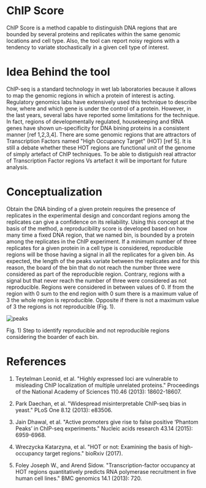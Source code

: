 # ChIP Score
ChIP Score is a method capable to distinguish DNA regions that are bounded by several proteins and replicates within the same genomic locations and cell type. Also, the tool can report noisy regions with a tendency to variate stochastically in a given cell type of interest.


# Idea Behind the tool
ChIP-seq is a standard technology in wet lab laboratories because it allows to map the genomic regions in which a protein of interest is acting. Regulatory genomics labs have extensively used this technique to describe how, where and which gene is under the control of a protein. However, in the last years, several labs have reported some limitations for the technique. In fact, regions of developmentally regulated, housekeeping and tRNA genes have shown un-specificity for DNA bining proteins in a consistent manner [ref 1,2,3,4]. There are some genomic regions that are attractors of Transcription Factors named "High Occupancy Target" (HOT) [ref 5]. It is still a debate whether these HOT regions are functional unit of the genome of simply artefact of ChIP techniques. To be able to distiguish real attractor of Transcription Factor regions Vs artefact it will be important for future analysis.


# Conceptualization
Obtain the DNA binding of a given protein requires the presence of replicates in the experimental design and concordant regions among the replicates can give a confidence on its reliability. Using this concept at the basis of the method, a reproducibility score is developed based on how many time a fixed DNA region, that we named bin, is bounded by a protein among the replicates in the ChIP experiment. If a minimum number of three replicates for a given protein in a cell type is considered, reproducible regions will be those having a signal in all the replicates for a given bin. As expected, the length of the peaks variate between the replicates and for this reason, the board of the bin that do not reach the number three were considered as part of the reproducible region. Contrary, regions with a signal but that never reach the number of three were considered as not reproducible. Regions were considered in between values of 0. If from the region with 0 sum to the end region with 0 sum there is a maximum value of 3 the whole region is reproducible. Opposite if there is not a maximum value of 3 the regions is not reproducible (Fig. 1).


![peaks](https://user-images.githubusercontent.com/6462162/40009504-8453ddac-57a2-11e8-98ce-1c874821e177.png)

Fig. 1) Step to identify reproducible and not reproducible regions considering the boarder of each bin. 


# References

1. Teytelman Leonid, et al. "Highly expressed loci are vulnerable to misleading ChIP localization of multiple unrelated proteins." Proceedings of the National Academy of Sciences 110.46 (2013): 18602-18607.  

2. Park Daechan, et al. "Widespread misinterpretable ChIP-seq bias in yeast." PLoS One 8.12 (2013): e83506.  

3. Jain Dhawal, et al. "Active promoters give rise to false positive ‘Phantom Peaks’ in ChIP-seq experiments." Nucleic acids research 43.14 (2015): 6959-6968.   

4. Wreczycka Katarzyna, et al. "HOT or not: Examining the basis of high-occupancy target regions." bioRxiv (2017).

5. Foley Joseph W., and Arend Sidow. "Transcription-factor occupancy at HOT regions quantitatively predicts RNA polymerase recruitment in five human cell lines." BMC genomics 14.1 (2013): 720.

